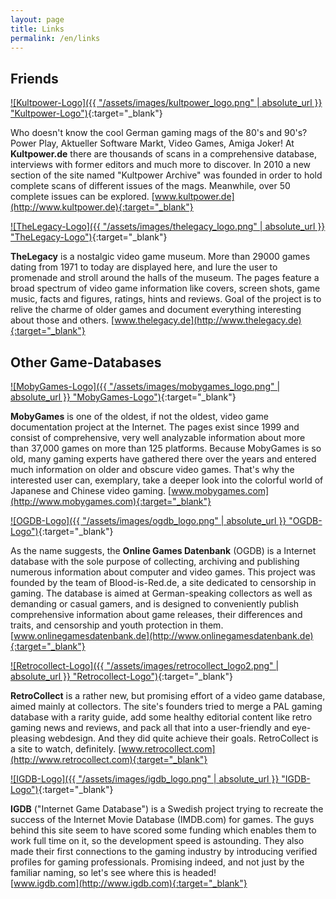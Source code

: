 ```yaml
---
layout: page
title: Links
permalink: /en/links
---
```


Friends
-------

 [![Kultpower-Logo]({{ "/assets/images/kultpower_logo.png" | absolute_url }} "Kultpower-Logo")](http://www.kultpower.de){:target="_blank"}

Who doesn't know the cool German gaming mags of the 80's and 90's? Power Play, Aktueller Software Markt, Video Games, Amiga Joker! At **Kultpower.de** there are thousands of scans in a comprehensive database, interviews with former editors and much more to discover. In 2010 a new section of the site named "Kultpower Archive" was founded in order to hold complete scans of different issues of the mags. Meanwhile, over 50 complete issues can be explored. [www.kultpower.de](http://www.kultpower.de){:target="_blank"}



 [![TheLegacy-Logo]({{ "/assets/images/thelegacy_logo.png" | absolute_url }} "TheLegacy-Logo")](http://www.thelegacy.de){:target="_blank"}

**TheLegacy** is a nostalgic video game museum. More than 29000 games dating from 1971 to today are displayed here, and lure the user to promenade and stroll around the halls of the museum. The pages feature a broad spectrum of video game information like covers, screen shots, game music, facts and figures, ratings, hints and reviews. Goal of the project is to relive the charme of older games and document everything interesting about those and others. [www.thelegacy.de](http://www.thelegacy.de){:target="_blank"}



Other Game-Databases
--------------------

 [![MobyGames-Logo]({{ "/assets/images/mobygames_logo.png" | absolute_url }} "MobyGames-Logo")](http://www.mobygames.com){:target="_blank"}

**MobyGames** is one of the oldest, if not the oldest, video game documentation project at the Internet. The pages exist since 1999 and consist of comprehensive, very well analyzable information about more than 37,000 games on more than 125 platforms. Because MobyGames is so old, many gaming experts have gathered there over the years and entered much information on older and obscure video games. That's why the interested user can, exemplary, take a deeper look into the colorful world of Japanese and Chinese video gaming. [www.mobygames.com](http://www.mobygames.com){:target="_blank"}



 [![OGDB-Logo]({{ "/assets/images/ogdb_logo.png" | absolute_url }} "OGDB-Logo")](http://www.onlinegamesdatenbank.de){:target="_blank"}

As the name suggests, the **Online Games Datenbank** (OGDB) is a Internet database with the sole purpose of collecting, archiving and publishing numerous information about computer and video games. This project was founded by the team of Blood-is-Red.de, a site dedicated to censorship in gaming. The database is aimed at German-speaking collectors as well as demanding or casual gamers, and is designed to conveniently publish comprehensive information about game releases, their differences and traits, and censorship and youth protection in them. [www.onlinegamesdatenbank.de](http://www.onlinegamesdatenbank.de){:target="_blank"}



 [![Retrocollect-Logo]({{ "/assets/images/retrocollect_logo2.png" | absolute_url }} "Retrocollect-Logo")](http://www.retrocollect.com){:target="_blank"}

**RetroCollect** is a rather new, but promising effort of a video game database, aimed mainly at collectors. The site's founders tried to merge a PAL gaming database with a rarity guide, add some healthy editorial content like retro gaming news and reviews, and pack all that into a user-friendly and eye-pleasing webdesign. And they did quite achieve their goals. RetroCollect is a site to watch, definitely. [www.retrocollect.com](http://www.retrocollect.com){:target="_blank"}



 [![IGDB-Logo]({{ "/assets/images/igdb_logo.png" | absolute_url }} "IGDB-Logo")](http://www.igdb.com){:target="_blank"}

**IGDB** ("Internet Game Database") is a Swedish project trying to recreate the success of the Internet Movie Database (IMDB.com) for games. The guys behind this site seem to have scored some funding which enables them to work full time on it, so the development speed is astounding. They also made their first connections to the gaming industry by introducing verified profiles for gaming professionals. Promising indeed, and not just by the familiar naming, so let's see where this is headed!  
[www.igdb.com](http://www.igdb.com){:target="_blank"}
